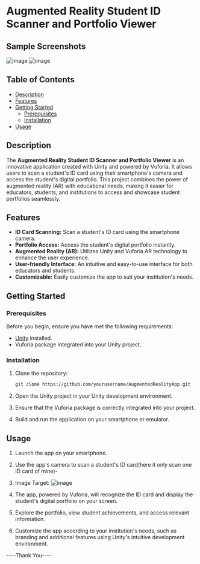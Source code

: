 # Augmented Reality Student ID Scanner and Portfolio Viewer

## Sample Screenshots
![image](https://github.com/manjit-hub/AugmentedRealityApp/assets/119831030/cd43b43f-6875-4cd0-b03d-e7e793b9ef68)
![image](https://github.com/manjit-hub/AugmentedRealityApp/assets/119831030/967c71dc-836a-4577-be42-7e215c12b188)


## Table of Contents

- [Description](#description)
- [Features](#features)
- [Getting Started](#getting-started)
  - [Prerequisites](#prerequisites)
  - [Installation](#installation)
- [Usage](#usage)

## Description

The **Augmented Reality Student ID Scanner and Portfolio Viewer** is an innovative application created with Unity and powered by Vuforia. It allows users to scan a student's ID card using their smartphone's camera and access the student's digital portfolio. This project combines the power of augmented reality (AR) with educational needs, making it easier for educators, students, and institutions to access and showcase student portfolios seamlessly.

## Features

- **ID Card Scanning:** Scan a student's ID card using the smartphone camera.
- **Portfolio Access:** Access the student's digital portfolio instantly.
- **Augmented Reality (AR):** Utilizes Unity and Vuforia AR technology to enhance the user experience.
- **User-friendly Interface:** An intuitive and easy-to-use interface for both educators and students.
- **Customizable:** Easily customize the app to suit your institution's needs.

## Getting Started

### Prerequisites

Before you begin, ensure you have met the following requirements:

- [Unity](https://unity.com/) installed.
- Vuforia package integrated into your Unity project.

### Installation

1. Clone the repository:

   ```bash
   git clone https://github.com/yourusername/AugmentedRealityApp.git
   ```

2. Open the Unity project in your Unity development environment.

3. Ensure that the Vuforia package is correctly integrated into your project.

4. Build and run the application on your smartphone or emulator.

## Usage

1. Launch the app on your smartphone.

2. Use the app's camera to scan a student's ID card(here it only scan one ID card of mine)-
3.  Image Target:
   ![image](https://github.com/manjit-hub/AugmentedRealityApp/assets/119831030/a92704eb-bc42-4400-84c2-ca7ff12f1426)


4. The app, powered by Vuforia, will recognize the ID card and display the student's digital portfolio on your screen.

5. Explore the portfolio, view student achievements, and access relevant information.

6. Customize the app according to your institution's needs, such as branding and additional features using Unity's intuitive development environment.


----Thank You----


